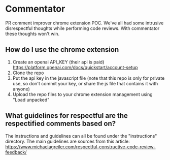 # Commentator
PR comment improver chrome extension POC. 
We've all had some intrusive disrespectful thoughts while performing code reviews. 
With commentator these thoughts won't win. 

## How do I use the chrome extension ##
1. Create an openai API_KEY (their api is paid) https://platform.openai.com/docs/quickstart/account-setup
2. Clone the repo
3. Put the api key in the javascript file (note that this repo is only for private use, so don't commit your key, or share the js file that contains it with anyone)
4. Upload the repo files to your chrome extension management using "Load unpacked"

## What guidelines for respectful are the respectified comments based on? ## 
The instructions and guidelines can all be found under the "instructions" directory. 
The main guidelines are sources from this article: https://www.michaelagreiler.com/respectful-constructive-code-review-feedback/